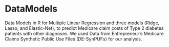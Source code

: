 # DataModels
Data Models in R for Multiple Linear Regression and three models (Ridge, Lasso, and Elastic-Net), to predict Medicare claim costs of Type 2 diabetes patients with other diagnoses. We used  Data from Entrepreneur’s Medicare Claims Synthetic Public Use Files (DE-SynPUFs) for our analysis.
